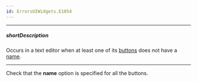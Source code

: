 ```yaml
---
id: ErrorsUIWidgets.E1054
---
```

---
##### shortDescription
Occurs in a text editor when at least one of its [buttons](/api-reference/10%20UI%20Widgets/dxTextEditor/1%20Configuration/buttons '/Documentation/ApiReference/UI_Widgets/dxTextBox/Configuration/buttons/') does not have a [name](/api-reference/10%20UI%20Widgets/dxTextEditor/1%20Configuration/buttons/name.md '/Documentation/ApiReference/UI_Widgets/dxTextBox/Configuration/buttons/#name').

---
Check that the **name** option is specified for all the buttons.